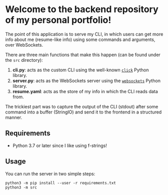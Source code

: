 # Welcome to the backend repository of my personal portfolio!

The point of this application is to serve my CLI, in which users can get more info about me (resume-like info) using some
commands and arguments, over WebSockets.

There are three main functions that make this happen (can be found under the ```src``` directory):

1. **cli.py**: acts as the custom CLI using the well-known [```click```](https://click.palletsprojects.com/en/7.x/) Python library.
2. **server.py**: acts as the WebSockets server using the [```websockets```](https://websockets.readthedocs.io/en/stable/intro.html) Python library.
3. **resume.yaml**: acts as the store of my info in which the CLI reads data from.

The trickiest part was to capture the output of the CLI (stdout) after some command into a buffer (StringIO) and send it
to the frontend in a structured manner.

## Requirements

+ Python 3.7 or later since I like using f-strings!

## Usage

You can run the server in two simple steps:
>
```
python3 -m pip install --user -r requirements.txt
python3 -m src
```